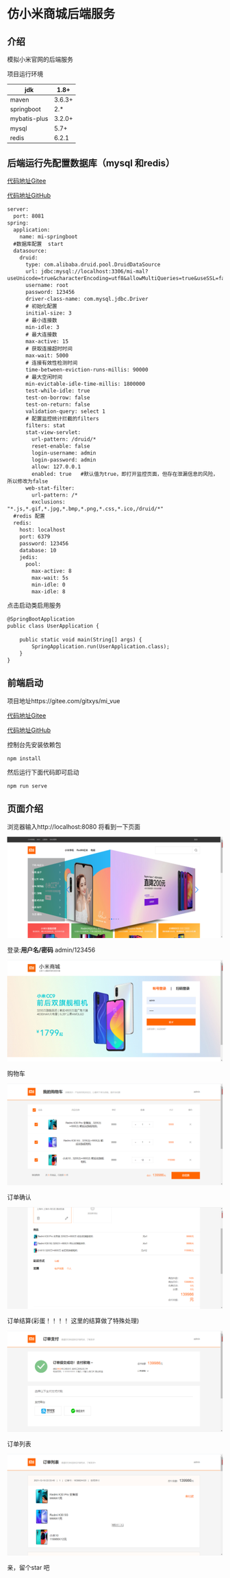 # 仿小米商城后端服务
## 介绍

模拟小米官网的后端服务

项目运行环境

| jdk          | 1.8+   |
| ------------ | ------ |
| maven        | 3.6.3+ |
| springboot   | 2.*    |
| mybatis-plus | 3.2.0+ |
| mysql        | 5.7+   |
| redis        | 6.2.1  |



## 后端运行先配置数据库（mysql 和redis）

[代码地址Gitee](https://gitee.com/gitxys/mi_springboot)

[代码地址GitHub](https://github.com/xuyisu/mi_springboot)

```
server:
  port: 8081
spring:
  application:
    name: mi-springboot
  #数据库配置  start
  datasource:
    druid:
      type: com.alibaba.druid.pool.DruidDataSource
      url: jdbc:mysql://localhost:3306/mi-mal?useUnicode=true&characterEncoding=utf8&allowMultiQueries=true&useSSL=false
      username: root
      password: 123456
      driver-class-name: com.mysql.jdbc.Driver
      # 初始化配置
      initial-size: 3
      # 最小连接数
      min-idle: 3
      # 最大连接数
      max-active: 15
      # 获取连接超时时间
      max-wait: 5000
      # 连接有效性检测时间
      time-between-eviction-runs-millis: 90000
      # 最大空闲时间
      min-evictable-idle-time-millis: 1800000
      test-while-idle: true
      test-on-borrow: false
      test-on-return: false
      validation-query: select 1
      # 配置监控统计拦截的filters
      filters: stat
      stat-view-servlet:
        url-pattern: /druid/*
        reset-enable: false
        login-username: admin
        login-password: admin
        allow: 127.0.0.1
        enabled: true   #默认值为true，即打开监控页面，但存在泄漏信息的风险，所以修改为false
      web-stat-filter:
        url-pattern: /*
        exclusions: "*.js,*.gif,*.jpg,*.bmp,*.png,*.css,*.ico,/druid/*"
  #redis 配置
  redis:
    host: localhost
    port: 6379
    password: 123456
    database: 10
    jedis:
      pool:
        max-active: 8
        max-wait: 5s
        min-idle: 0
        max-idle: 8
```



点击启动类启用服务

```
@SpringBootApplication
public class UserApplication {

    public static void main(String[] args) {
        SpringApplication.run(UserApplication.class);
    }
}
```

## 前端启动

项目地址https://gitee.com/gitxys/mi_vue

[代码地址Gitee](https://gitee.com/gitxys/mi_vue)

[代码地址GitHub](https://github.com/xuyisu/mi_vue)

控制台先安装依赖包

```
npm install 
```

然后运行下面代码即可启动

```
npm run serve
```

## 页面介绍

浏览器输入http://localhost:8080 将看到一下页面

![](images/index.png)

登录:**用户名/密码**  admin/123456

![image-20211219223115929](images/login.png)

购物车

![image-20211219223220837](images/cart.png)

订单确认

![image-20211219223323684](images/order-confirm.png)

订单结算(彩蛋！！！！   这里的结算做了特殊处理)

![image-20211219223406482](images/pay.png)

订单列表

![image-20211219223507791](images/order.png)





亲，留个star 吧
